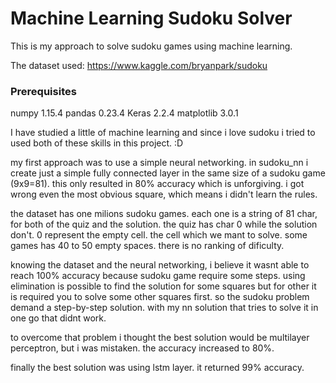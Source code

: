 # Machine Learning Sudoku Solver

This is my approach to solve sudoku games using machine learning.

The dataset used: https://www.kaggle.com/bryanpark/sudoku

### Prerequisites
numpy               1.15.4
pandas              0.23.4
Keras               2.2.4
matplotlib          3.0.1

I have studied a little of machine learning and since i love sudoku i tried to used both of these skills in this project.
:D

my first approach was to use a simple neural networking. in sudoku_nn i create just a simple fully connected layer in the same size of a sudoku game (9x9=81).
this only resulted in 80% accuracy which is unforgiving. i got wrong even the most obvious square, which means i didn't learn the rules.

the dataset has one milions sudoku games. each one is a string of 81 char, for both of the quiz and the solution. the quiz has char 0 while the solution don't. 0 represent the empty cell. the cell which we mant to solve.
some games has 40 to 50 empty spaces. there is no ranking of dificulty.

knowing the dataset and the neural networking, i believe it wasnt able to reach 100% accuracy because sudoku game require some steps.
using elimination is possible to find the solution for some squares but for other it is required you to solve some other squares first.
so the sudoku problem demand a step-by-step solution. with my nn solution that tries to solve it in one go that didnt work.

to overcome that problem i thought the best solution would be multilayer perceptron, but i was mistaken. the accuracy increased to 80%.

finally the best solution was using lstm layer. it returned 99% accuracy.

